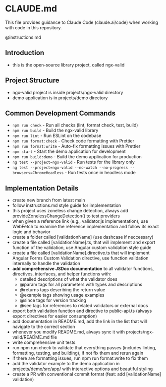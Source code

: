 # CLAUDE.md

This file provides guidance to Claude Code (claude.ai/code) when working with code in this repository.

@instructions.md

## Introduction

- this is the open-source library project, called ngx-valid

## Project Structure

- ngx-valid project is inside projects/ngx-valid directory
- demo application is in projects/demo directory

## Common Development Commands

- `npm run check` - Run all checks (lint, format check, test, build)
- `npm run build` - Build the ngx-valid library
- `npm run lint` - Run ESLint on the codebase
- `npm run format:check` - Check code formatting with Prettier
- `npm run format:write` - Auto-fix formatting issues with Prettier
- `npm start` - Start the demo application for development
- `npm run build:demo` - Build the demo application for production
- `ng test --project=ngx-valid` - Run tests for the library only
- `ng test --project=ngx-valid --no-watch --no-progress --browsers=ChromeHeadless` - Run tests once in headless mode

## Implementation Details

- create new branch from latest main
- follow instructions.md style guide for implementation
- this project uses zoneless change detection, always add provideZonelessChangeDetection() to test providers
- when given a reference link (e.g., validator.js implementation), use WebFetch to examine the reference implementation and follow its exact logic and behavior
- create a folder called [validationName] (use dashcase if neccessary)
- create a file called [validationName].ts, that will implement and export function of the validation, use Angular custom validation style guide
- create a file called [validationName].directive.ts that will implement Angular Forms Custom Validation directive, use function validation internally to handle the validation
- **add comprehensive JSDoc documentation** to all validator functions, directives, interfaces, and helper functions with:
  - detailed descriptions of what the validator does
  - @param tags for all parameters with types and descriptions
  - @returns tags describing the return value
  - @example tags showing usage examples
  - @since tags for version tracking
  - @see tags for references to related validators or external docs
- export both validation function and directive to public-api.ts (always export directives for easier consumption)
- add documentation in README.md, add the link in the list that will navigate to the correct section
- whenever you modify README.md, always sync it with projects/ngx-valid/README.md file
- write comprehensive unit tests
- run npm run check to validate that everything passes (includes linting, formatting, testing, and building), if not fix them and rerun again
- if there are formatting issues, run npm run format:write to fix them
- add the validator example to the demo application in projects/demo/src/app/ with interactive options and beautiful styling
- create a PR with conventional commit format (feat: add [validationName] validation)
